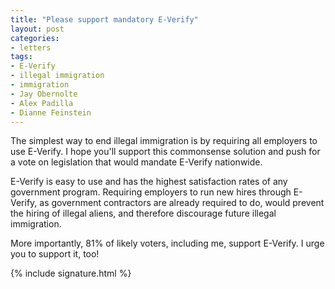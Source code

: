 ```yaml
---
title: "Please support mandatory E-Verify"
layout: post
categories:
- letters
tags:
- E-Verify
- illegal immigration
- immigration
- Jay Obernolte
- Alex Padilla
- Dianne Feinstein
---
```


The simplest way to end illegal immigration is by requiring all employers to use E-Verify. I hope you'll support this commonsense solution and push for a vote on legislation that would mandate E-Verify nationwide.

E-Verify is easy to use and has the highest satisfaction rates of any government program. Requiring employers to run new hires through E-Verify, as government contractors are already required to do, would prevent the hiring of illegal aliens, and therefore discourage future illegal immigration.

More importantly, 81% of likely voters, including me, support E-Verify. I urge you to support it, too!

{% include signature.html %}
